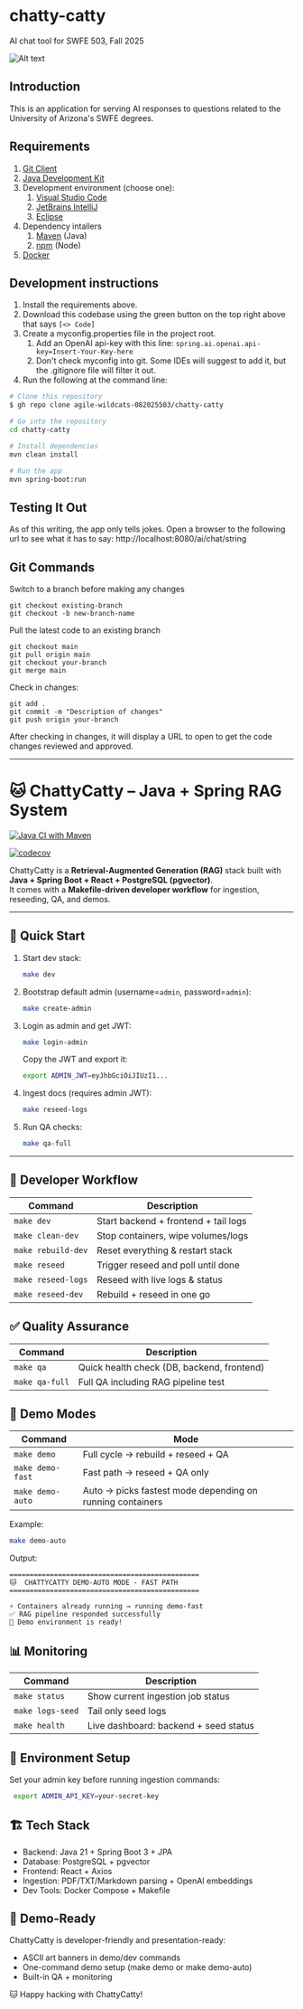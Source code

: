 # chatty-catty
AI chat tool for SWFE 503, Fall 2025

![Alt text](doc/resources/media/chatty-catty-logo.jpg)

## Introduction

This is an application for serving AI responses to questions related to the University of Arizona's SWFE degrees. 

## Requirements

1. [Git Client](http://git-scm.com)
2. [Java Development Kit](https://www.oracle.com/java/technologies/downloads/)
3. Development environment (choose one):
   1. [Visual Studio Code](https://code.visualstudio.com/download)
   2. [JetBrains IntelliJ](https://www.jetbrains.com/idea/download)
   3. [Eclipse](https://www.eclipse.org/downloads/)
4. Dependency intallers
   1. [Maven](https://maven.apache.org/download.cgi?) (Java)
   2. [npm](https://doc.npmjs.com/downloading-and-installing-node-js-and-npm) (Node)
5. [Docker](https://www.docker.com/products/docker-desktop/)

## Development instructions

1. Install the requirements above.
2. Download this codebase using the green button on the top right above that says `[<> Code]`
3. Create a myconfig.properties file in the project root.
   1. Add an OpenAI api-key with this line: `spring.ai.openai.api-key=Insert-Your-Key-here`
   2. Don't check myconfig into git. Some IDEs will suggest to add it, but the .gitignore file will filter it out.
4. Run the following at the command line:
```bash
# Clone this repository
$ gh repo clone agile-wildcats-082025503/chatty-catty

# Go into the repository
cd chatty-catty

# Install dependencies
mvn clean install

# Run the app
mvn spring-boot:run
```
## Testing It Out
As of this writing, the app only tells jokes. Open a browser to the following url to see what it has to say:
http://localhost:8080/ai/chat/string

## Git Commands
Switch to a branch before making any changes
```
git checkout existing-branch
git checkout -b new-branch-name
```
Pull the latest code to an existing branch
```
git checkout main
git pull origin main
git checkout your-branch
git merge main
```
Check in changes:
```
git add .
git commit -m "Description of changes"
git push origin your-branch
```
After checking in changes, it will display a URL to open to get the code changes reviewed and approved.

---

# 🐱 ChattyCatty – Java + Spring RAG System

[![Java CI with Maven](https://github.com/agile-wildcats-082025503/chatty-catty/actions/workflows/tests.yml/badge.svg)](https://github.com/agile-wildcats-082025503/chatty-catty/actions/workflows/tests.yml)

[![codecov](https://codecov.io/gh/your-org/chattycatty/branch/main/graph/badge.svg)](https://codecov.io/gh/your-org/chattycatty)

ChattyCatty is a **Retrieval-Augmented Generation (RAG)** stack built with **Java + Spring Boot + React + PostgreSQL (pgvector)**.  
It comes with a **Makefile-driven developer workflow** for ingestion, reseeding, QA, and demos.

---

## 🚀 Quick Start

1. Start dev stack:
   ```bash
   make dev
   ```
2. Bootstrap default admin (username=`admin`, password=`admin`):
   ```bash
   make create-admin
   ```

3. Login as admin and get JWT:
   ```bash
   make login-admin
   ```
   Copy the JWT and export it:
   ```bash
   export ADMIN_JWT=eyJhbGciOiJIUzI1...
   ```

4. Ingest docs (requires admin JWT):
   ```bash
   make reseed-logs
   ```

5. Run QA checks:
   ```bash
   make qa-full
   ```

---

## 📂 Developer Workflow
| Command	       | Description                          |
|----------------|--------------------------------------|
| `make dev`	    |Start backend + frontend + tail logs |
| `make clean-dev`	 |Stop containers, wipe volumes/logs   |
| `make rebuild-dev`	|Reset everything & restart stack     |
| `make reseed`	|Trigger reseed and poll until done |
| `make reseed-logs`	 |Reseed with live logs & status|
| `make reseed-dev`	 |Rebuild + reseed in one go|

## ✅ Quality Assurance

|Command	|Description|
|-----------|-----------|
|`make qa`	|Quick health check (DB, backend, frontend)|
|`make qa-full`	|Full QA including RAG pipeline test|

## 🎤 Demo Modes

|Command	|Mode|
|-----------|----|
|`make demo`	|Full cycle → rebuild + reseed + QA|
|`make demo-fast`	|Fast path → reseed + QA only|
|`make demo-auto`	|Auto → picks fastest mode depending on running containers|

Example:

   ```bash
   make demo-auto
   ```
Output:
```
===============================================
🐱  CHATTYCATTY DEMO-AUTO MODE - FAST PATH     
===============================================

⚡ Containers already running → running demo-fast
✅ RAG pipeline responded successfully
🎉 Demo environment is ready!
```
## 📊 Monitoring

|Command	|Description|
|-----------|-----------|
|`make status`	|Show current ingestion job status|
|`make logs-seed`	|Tail only seed logs|
|`make health`	|Live dashboard: backend + seed status|

## 🔑 Environment Setup
Set your admin key before running ingestion commands:
   ```bash
    export ADMIN_API_KEY=your-secret-key
   ```
## 🏗️ Tech Stack
* Backend: Java 21 + Spring Boot 3 + JPA
* Database: PostgreSQL + pgvector
* Frontend: React + Axios
* Ingestion: PDF/TXT/Markdown parsing + OpenAI embeddings
* Dev Tools: Docker Compose + Makefile

## 🎉 Demo-Ready
ChattyCatty is developer-friendly and presentation-ready:

* ASCII art banners in demo/dev commands
* One-command demo setup (make demo or make demo-auto)
* Built-in QA + monitoring

🐱 Happy hacking with ChattyCatty!